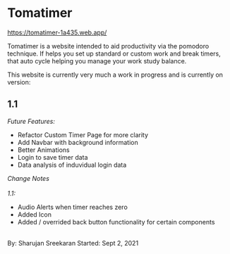 <h1>Tomatimer</h1>

https://tomatimer-1a435.web.app/

Tomatimer is a website intended to aid productivity via the pomodoro technique. If helps you set up standard or custom work and break timers, that auto cycle helping you manage your work study balance.

This website is currently very much a work in progress and is currently on version:

<h2> 1.1 </h2>

<em>Future Features:</em>
<br>
* Refactor Custom Timer Page for more clarity
* Add Navbar with background information
* Better Animations
* Login to save timer data 
* Data analysis of induvidual login data

<i> Change Notes </i>
<br> <br>
<em> 1.1:</em>
* Audio Alerts when timer reaches zero
* Added Icon
* Added / overrided back button functionality for certain components

<br>
By: Sharujan Sreekaran
Started: Sept 2, 2021
